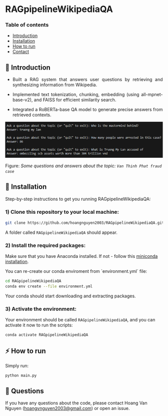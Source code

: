 # RAGpipelineWikipediaQA

### Table of contents
* [Introduction](#star2-introduction)
* [Installation](#wrench-installation)
* [How to run](#zap-how-to-run) 
* [Contact](#raising_hand-questions)

## :star2: Introduction

* <p align="justify">Built a RAG system that answers user questions by retrieving and synthesizing information from Wikipedia.</p>
* <p align="justify">Implemented text tokenization, chunking, embedding (using all-mpnet-base-v2), and FAISS for efficient similarity search.</p>
* <p align="justify">Integrated a RoBERTa-base QA model to generate precise answers from retrieved contexts.</p>

![demo](/images/demo.PNG)

Figure: *Some questions and answers about the topic: `Van Thinh Phat fraud case`*

## :wrench: Installation

<p align="justify">Step-by-step instructions to get you running RAGpipelineWikipediaQA:</p>

### 1) Clone this repository to your local machine:

```bash
git clone https://github.com/hoangnguyen2003/RAGpipelineWikipediaQA.git
```

A folder called `RAGpipelineWikipediaQA` should appear.

### 2) Install the required packages:

Make sure that you have Anaconda installed. If not - follow this [miniconda installation](https://www.anaconda.com/docs/getting-started/miniconda/install).

<p align="justify">You can re-create our conda enviroment from `environment.yml` file:</p>

```bash
cd RAGpipelineWikipediaQA
conda env create --file environment.yml
```

<p align="justify">Your conda should start downloading and extracting packages.</p>

### 3) Activate the environment:

Your environment should be called `RAGpipelineWikipediaQA`, and you can activate it now to run the scripts:

```bash
conda activate RAGpipelineWikipediaQA
```

## :zap: How to run 
<p align="justify">Simply run:</p>

```bash
python main.py
```

## :raising_hand: Questions
If you have any questions about the code, please contact Hoang Van Nguyen (hoangvnguyen2003@gmail.com) or open an issue.